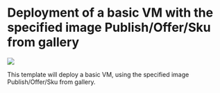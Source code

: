 # Deployment of a basic VM with the specified image Publish/Offer/Sku from gallery
<a href="https://portal.azure.com/#create/Microsoft.Template/uri/https%3A%2F%2Fraw.githubusercontent.com%2Fleifei87%2Fazure-quickstart-templates%2Fmaster%2Fsimple-vm%2Fazuredeploy.json" target="_blank">
    <img src="http://azuredeploy.net/deploybutton.png"/>
</a>
<a href="http://armviz.io/#/?load=https%3A%2F%2Fraw.githubusercontent.com%2Fleifei87%2Fazure-quickstart-templates%2Fmaster%2Fsimple-vm%2Fazuredeploy.json" target="_blank"></a>


This template will deploy a basic VM, using the specified image Publish/Offer/Sku from gallery.
